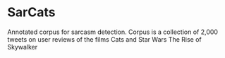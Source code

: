 # SarCats
Annotated corpus for sarcasm detection. Corpus is a collection of 2,000 tweets on user reviews of the films Cats and Star Wars The Rise of Skywalker

